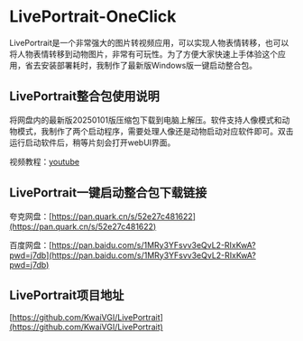 # LivePortrait-OneClick

LivePortrait是一个非常强大的图片转视频应用，可以实现人物表情转移，也可以将人物表情转移到动物图片，非常有可玩性。为了方便大家快速上手体验这个应用，省去安装部署耗时，我制作了最新版Windows版一键启动整合包。

## LivePortrait整合包使用说明

将网盘内的最新版20250101版压缩包下载到电脑上解压。软件支持人像模式和动物模式，我制作了两个启动程序，需要处理人像还是动物启动对应软件即可。双击运行启动软件后，稍等片刻会打开webUI界面。

视频教程：[youtube](https://www.youtube.com/watch?v=Hu4GDziGPtM)


## LivePortrait一键启动整合包下载链接

夸克网盘：[https://pan.quark.cn/s/52e27c481622](https://pan.quark.cn/s/52e27c481622)

百度网盘：[https://pan.baidu.com/s/1MRy3YFsvv3eQvL2-RIxKwA?pwd=j7db](https://pan.baidu.com/s/1MRy3YFsvv3eQvL2-RIxKwA?pwd=j7db)

## LivePortrait项目地址

[https://github.com/KwaiVGI/LivePortrait](https://github.com/KwaiVGI/LivePortrait)
